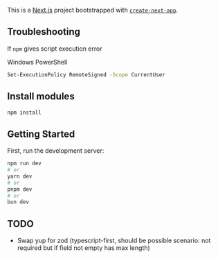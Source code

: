 This is a [Next.js](https://nextjs.org/) project bootstrapped with [`create-next-app`](https://github.com/vercel/next.js/tree/canary/packages/create-next-app).

## Troubleshooting

If `npm` gives script execution error

Windows PowerShell
```bash
Set-ExecutionPolicy RemoteSigned -Scope CurrentUser
```

## Install modules

```bash
npm install
```

## Getting Started

First, run the development server:

```bash
npm run dev
# or
yarn dev
# or
pnpm dev
# or
bun dev
```

## TODO

- Swap yup for zod (typescript-first, should be possible scenario: not required but if field not empty has max length)